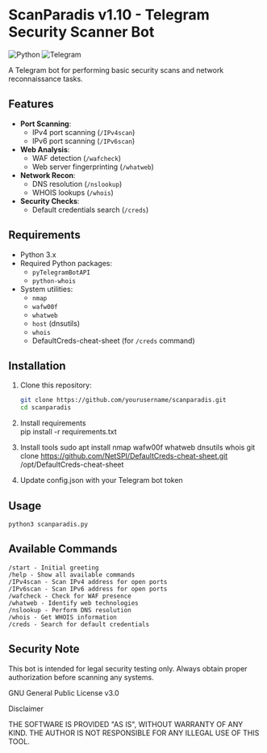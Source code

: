 # ScanParadis v1.10 - Telegram Security Scanner Bot

![Python](https://img.shields.io/badge/Python-3.x-blue.svg)
![Telegram](https://img.shields.io/badge/Telegram-Bot-green.svg)

A Telegram bot for performing basic security scans and network reconnaissance tasks.

## Features

- **Port Scanning**:
  - IPv4 port scanning (`/IPv4scan`)
  - IPv6 port scanning (`/IPv6scan`)
- **Web Analysis**:
  - WAF detection (`/wafcheck`)
  - Web server fingerprinting (`/whatweb`)
- **Network Recon**:
  - DNS resolution (`/nslookup`)
  - WHOIS lookups (`/whois`)
- **Security Checks**:
  - Default credentials search (`/creds`)

## Requirements

- Python 3.x
- Required Python packages:
  - `pyTelegramBotAPI`
  - `python-whois`
- System utilities:
  - `nmap`
  - `wafw00f`
  - `whatweb`
  - `host` (dnsutils)
  - `whois`
  - DefaultCreds-cheat-sheet (for `/creds` command)

## Installation

1. Clone this repository:
   ```bash
   git clone https://github.com/yourusername/scanparadis.git
   cd scanparadis

2. Install requirements      
    pip install -r requirements.txt

3.  Install tools
    sudo apt install nmap wafw00f whatweb dnsutils whois
    git clone https://github.com/NetSPI/DefaultCreds-cheat-sheet.git /opt/DefaultCreds-cheat-sheet

4.  Update config.json with your Telegram bot token

## Usage

    python3 scanparadis.py

## Available Commands

    /start - Initial greeting
    /help - Show all available commands
    /IPv4scan - Scan IPv4 address for open ports
    /IPv6scan - Scan IPv6 address for open ports
    /wafcheck - Check for WAF presence
    /whatweb - Identify web technologies
    /nslookup - Perform DNS resolution
    /whois - Get WHOIS information
    /creds - Search for default credentials

## Security Note

This bot is intended for legal security testing only. Always obtain proper authorization before scanning any systems.

GNU General Public License v3.0

Disclaimer

THE SOFTWARE IS PROVIDED "AS IS", WITHOUT WARRANTY OF ANY KIND. THE AUTHOR IS NOT RESPONSIBLE FOR ANY ILLEGAL USE OF THIS TOOL.
